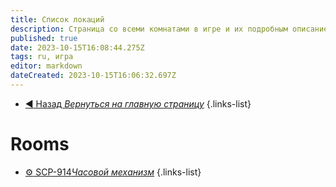 ```yaml
---
title: Список локаций
description: Страница со всеми комнатами в игре и их подробным описанием.
published: true
date: 2023-10-15T16:08:44.275Z
tags: ru, игра
editor: markdown
dateCreated: 2023-10-15T16:06:32.697Z
---
```


- [:arrow_backward: Назад *Вернуться на главную страницу*](/ru/home#одиночная-игракооператив)
{.links-list}
# Rooms
- [:gear: SCP-914*Часовой механизм*](/ru/game/rooms/scp914)
{.links-list}
